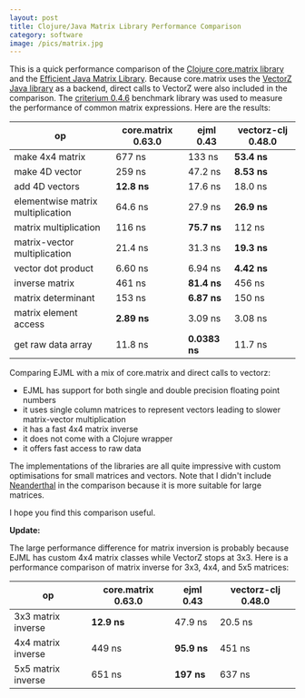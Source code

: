 ```yaml
---
layout: post
title: Clojure/Java Matrix Library Performance Comparison
category: software
image: /pics/matrix.jpg
---
```


This is a quick performance comparison of the [Clojure core.matrix library][1] and the [Efficient Java Matrix Library][2].
Because core.matrix uses the [VectorZ Java library][3] as a backend, direct calls to VectorZ were also included in the comparison.
The [criterium 0.4.6][4] benchmark library was used to measure the performance of common matrix expressions.
Here are the results:

| op                                | core.matrix 0.63.0 | ejml 0.43     | vectorz-clj 0.48.0 |
|-----------------------------------|--------------------|---------------|--------------------|
| make 4x4 matrix                   | 677 ns             | 133 ns        | **53.4 ns**        |
| make 4D vector                    | 259 ns             | 47.2 ns       | **8.53 ns**        |
| add 4D vectors                    | **12.8 ns**        | 17.6 ns       | 18.0 ns            |
| elementwise matrix multiplication | 64.6 ns            | 27.9 ns       | **26.9 ns**        |
| matrix multiplication             | 116 ns             | **75.7 ns**   | 112 ns             |
| matrix-vector multiplication      | 21.4 ns            | 31.3 ns       | **19.3 ns**        |
| vector dot product                | 6.60 ns            | 6.94 ns       | **4.42 ns**        |
| inverse matrix                    | 461 ns             | **81.4 ns**   | 456 ns             |
| matrix determinant                | 153 ns             | **6.87 ns**   | 150 ns             |
| matrix element access             | **2.89 ns**        | 3.09 ns       | 3.08 ns            |
| get raw data array                | 11.8 ns            | **0.0383 ns** | 11.7 ns            |

Comparing EJML with a mix of core.matrix and direct calls to vectorz:
* EJML has support for both single and double precision floating point numbers
* it uses single column matrices to represent vectors leading to slower matrix-vector multiplication
* it has a fast 4x4 matrix inverse
* it does not come with a Clojure wrapper
* it offers fast access to raw data

The implementations of the libraries are all quite impressive with custom optimisations for small matrices and vectors.
Note that I didn't include [Neanderthal][5] in the comparison because it is more suitable for large matrices.

I hope you find this comparison useful.

**Update:**

The large performance difference for matrix inversion is probably because EJML has custom 4x4 matrix classes while VectorZ stops at 3x3.
Here is a performance comparison of matrix inverse for 3x3, 4x4, and 5x5 matrices:

| op                 | core.matrix 0.63.0 | ejml 0.43     | vectorz-clj 0.48.0 |
|--------------------|--------------------|---------------|--------------------|
| 3x3 matrix inverse | **12.9 ns**        | 47.9 ns       | 20.5 ns            |
| 4x4 matrix inverse | 449 ns             | **95.9 ns**   | 451 ns             |
| 5x5 matrix inverse | 651 ns             | **197 ns**    | 637 ns             |

[1]: https://mikera.github.io/core.matrix/
[2]: http://ejml.org/
[3]: https://github.com/mikera/vectorz
[4]: https://github.com/mikera/vectorz
[5]: https://neanderthal.uncomplicate.org/
